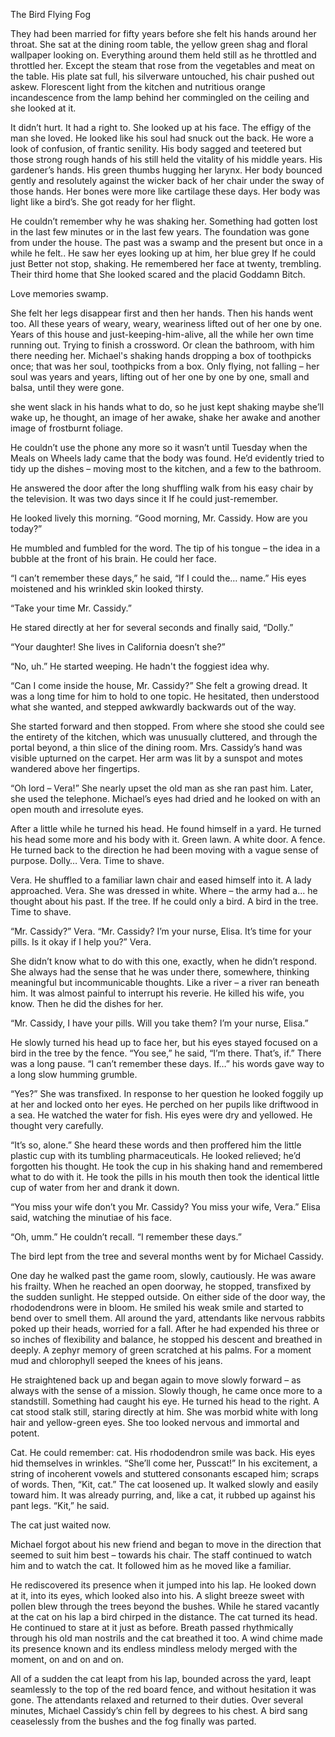 
The Bird Flying Fog


They had been married for fifty years before she felt his hands around her throat.  She sat at the dining room table, the yellow green shag and floral wallpaper looking on.  Everything around them held still as he throttled and throttled her.  Except the steam that rose from the vegetables and meat on the table.  His plate sat full, his silverware untouched, his chair pushed out askew.  Florescent light from the kitchen and nutritious orange incandescence from the lamp behind her commingled on the ceiling and she looked at it.  

It didn’t hurt.  It had a right to.  She looked up at his face.  The effigy of the man she loved.  He looked like his soul had snuck out the back.  He wore a look of confusion, of frantic senility.  His body sagged and teetered but those strong rough hands of his still held the vitality of his middle years.  His gardener’s hands.  His green thumbs hugging her larynx.  Her body bounced gently and resolutely against the wicker back of her chair under the sway of those hands.  Her bones were more like cartilage these days.  Her body was light like a bird’s.  She got ready for her flight.  

He couldn’t remember why he was shaking her.  Something had gotten lost in the last few minutes or in the last few years.  The foundation was gone from under the house.  The past was a swamp and the present but once in a while he felt.. He saw her eyes looking up at him, her blue grey If he could just Better not stop, shaking. He remembered her face at twenty, trembling. Their third home that She looked scared and the placid Goddamn Bitch.  

Love memories swamp.

She felt her legs disappear first and then her hands.  Then his hands went too.  All these years of weary, weary, weariness lifted out of her one by one.  Years of this house and just-keeping-him-alive, all the while her own time running out.  Trying to finish a crossword.  Or clean the bathroom, with him there needing her. Michael's shaking hands dropping a box of toothpicks once; that was her soul, toothpicks from a box.  Only flying, not falling – her soul was years and years, lifting out of her one by one by one, small and balsa, until they were gone.

she went slack in his hands
what to do, so he just 
kept shaking
maybe she’ll wake up, he thought, an image of her awake, 
shake her awake
and another image of frostburnt foliage.

He couldn’t use the phone any more so it wasn’t until Tuesday when the Meals on Wheels lady came that the body was found.  He’d evidently tried to tidy up the dishes – moving most to the kitchen, and a few to the bathroom.

He answered the door after the long shuffling walk from his easy chair by the television.  It was two days since it If he could just-remember.

He looked lively this morning.  “Good morning, Mr. Cassidy.  How are you today?”

He mumbled and fumbled for the word.  The tip of his tongue – the idea in a bubble at the front of his brain.  He could her face.

“I can’t remember these days,” he said, “If I could the… name.”  His eyes moistened and his wrinkled skin looked thirsty.

“Take your time Mr. Cassidy.”

He stared directly at her for several seconds and finally said, “Dolly.”

“Your daughter!  She lives in California doesn’t she?”

“No, uh.”  He started weeping.  He hadn't the foggiest idea why.

“Can I come inside the house, Mr. Cassidy?”  She felt a growing dread.  It was a long time for him to hold to one topic.  He hesitated, then understood what she wanted, and stepped awkwardly backwards out of the way.  

She started forward and then stopped. From where she stood she could see the entirety of the kitchen, which was unusually cluttered, and through the portal beyond, a thin slice of the dining room.  Mrs. Cassidy’s hand was visible upturned on the carpet.  Her arm was lit by a sunspot and motes wandered above her fingertips.

“Oh lord – Vera!”  She nearly upset the old man as she ran past him.  Later, she used the telephone.  Michael’s eyes had dried and he looked on with an open mouth and irresolute eyes.

After a little while he turned his head.  He found himself in a yard.  He turned his head some more and his body with it.  Green lawn.  A white door.  A fence.  He turned back to the direction he had been moving with a vague sense of purpose.  Dolly… Vera.  Time to shave.

Vera.  He shuffled to a familiar lawn chair and eased himself into it.  A lady approached.  Vera.  She was dressed in white.  Where – the army had a... he thought about his past. If the tree.  If he could only a bird.  A bird in the tree.  Time to shave.

“Mr. Cassidy?”  Vera.  “Mr. Cassidy?  I’m your nurse, Elisa.  It’s time for your pills.  Is it okay if I help you?”  Vera.

She didn’t know what to do with this one, exactly, when he didn’t respond.  She always had the sense that he was under there, somewhere, thinking meaningful but incommunicable thoughts.  Like a river – a river ran beneath him.  It was almost painful to interrupt his reverie.  He killed his wife, you know.  Then he did the dishes for her.

“Mr. Cassidy, I have your pills.  Will you take them?  I’m your nurse, Elisa.”

He slowly turned his head up to face her, but his eyes stayed focused on a bird in the tree by the fence.  “You see,” he said, “I’m there.  That’s, if.”  There was a long pause. “I can’t remember these days.  If…” his words gave way to a long slow humming grumble.

“Yes?”  She was transfixed.  In response to her question he looked foggily up at her and locked onto her eyes.  He perched on her pupils like driftwood in a sea.  He watched the water for fish.  His eyes were dry and yellowed.  He thought very carefully.

“It’s so, alone.”  She heard these words and then proffered him the little plastic cup with its tumbling pharmaceuticals.  He looked relieved; he’d forgotten his thought.  He took the cup in his shaking hand and remembered what to do with it.  He took the pills in his mouth then took the identical little cup of water from her and drank it down.

“You miss your wife don’t you Mr. Cassidy?  You miss your wife, Vera.” Elisa said, watching the minutiae of his face.

“Oh, umm.”  He couldn’t recall.  “I remember these days.”  

The bird lept from the tree and several months went by for Michael Cassidy.  

One day he walked past the game room, slowly, cautiously.  He was aware his frailty.  When he reached an open doorway, he stopped, transfixed by the sudden sunlight. He stepped outside.  On either side of the door way, the rhododendrons were in bloom.  He smiled his weak smile and started to bend over to smell them.  All around the yard, attendants like nervous rabbits poked up their heads, worried for a fall.  After he had expended his three or so inches of flexibility and balance, he stopped his descent and breathed in deeply.  A zephyr memory of green scratched at his palms.  For a moment mud and chlorophyll seeped the knees of his jeans.

He straightened back up and began again to move slowly forward – as always with the sense of a mission.  Slowly though, he came once more to a standstill.  Something had caught his eye.  He turned his head to the right.  A cat stood stalk still, staring directly at him.  She was morbid white with long hair and yellow-green eyes.  She too looked nervous and immortal and potent.

Cat.  He could remember: cat.  His rhododendron smile was back.  His eyes hid themselves in wrinkles.  “She’ll come her, Pusscat!”  In his excitement, a string of incoherent vowels and stuttered consonants escaped him; scraps of words.  Then, “Kit, cat.”  The cat loosened up.  It walked slowly and easily toward him.  It was already purring, and, like a cat, it rubbed up against his pant legs.  “Kit,” he said.  

The cat just waited now.

Michael forgot about his new friend and began to move in the direction that seemed to suit him best – towards his chair.  The staff continued to watch him and to watch the cat.  It followed him as he moved like a familiar.

He rediscovered its presence when it jumped into his lap.  He looked down at it, into its eyes, which looked also into his.  A slight breeze sweet with pollen blew through the trees beyond the bushes.  While he stared vacantly at the cat on his lap a bird chirped in the distance.  The cat turned its head.  He continued to stare at it just as before.  Breath passed rhythmically through his old man nostrils and the cat breathed it too.  A wind chime made its presence known and its endless mindless melody merged with the moment, on and on and on.

All of a sudden the cat leapt from his lap, bounded across the yard, leapt seamlessly to the top of the red board fence, and without hesitation it was gone.  The attendants relaxed and returned to their duties.  Over several minutes, Michael Cassidy’s chin fell by degrees to his chest.  A bird sang ceaselessly from the bushes and the fog finally was parted.
